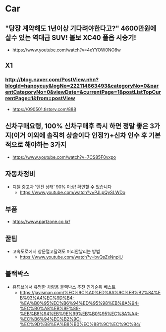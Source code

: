 # Car

## "당장 계약해도 1년이상 기다려야한다고?" 4600만원에 살수 있는 역대급 SUV! 볼보 XC40 풀옵 시승기!
* https://www.youtube.com/watch?v=4eYYOW0NO8w


## X1
### http://blog.naver.com/PostView.nhn?blogId=happycuy&logNo=222114663493&categoryNo=0&parentCategoryNo=0&viewDate=&currentPage=1&postListTopCurrentPage=1&from=postView
* https://090501.tistory.com/888

## 신차구매요령, 100% 신차구매후 즉시 하면 정말 좋은 3가지(이거 이외에 솔직히 상술이다 인정?)+신차 인수 후 기본적으로 해야하는 3가지
* https://www.youtube.com/watch?v=7CS85F0vxpo


## 자동차정비
* 디젤 중고차 '엔진 상태' 90% 이상! 확인할 수 있습니다
  - https://www.youtube.com/watch?v=PJLpQySLWDo
  
## 부품 
* https://www.partzone.co.kr/

## 꿀팁
* 고속도로에서 창문열고달려도 머리안날리는 방법
  - https://www.youtube.com/watch?v=bvQsZxNnpiU

## 블랙박스
* 유튜브에서 유명한 차량용 블랙박스 추천 인기순위 베스트
  - https://javisman.com/%EC%9C%A0%ED%8A%9C%EB%B2%84%EB%93%A4%EC%9D%B4-%EA%B0%95%EC%B6%94%ED%95%98%EB%8A%94-%EC%B0%A8%EB%9F%89-%EB%B8%94%EB%9E%99%EB%B0%95%EC%8A%A4-%EC%B6%94%EC%B2%9C-%EC%9D%B8%EA%B8%B0%EC%88%9C%EC%9C%84/
